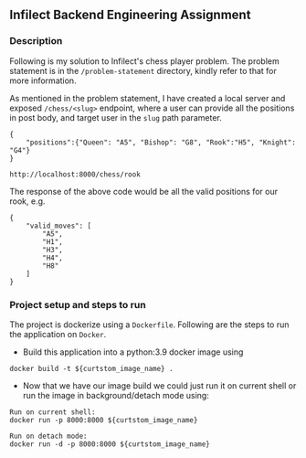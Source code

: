 ## Infilect Backend Engineering Assignment

### Description
 Following is my solution to Infilect's chess player problem.
 The problem statement is in the `/problem-statement` directory, kindly
refer to that for more information.
 
As mentioned in the problem statement, I have created a local server and exposed
`/chess/<slug>` endpoint, where a user can provide all the positions in post body,
and target user in the `slug` path parameter.
```
{
    "positions":{"Queen": "A5", "Bishop": "G8", "Rook":"H5", "Knight": "G4"}
}

http://localhost:8000/chess/rook
```

The response of the above code would be all the valid positions for our rook, e.g.
```
{
    "valid_moves": [
        "A5",
        "H1",
        "H3",
        "H4",
        "H8"
    ]
}
```


### Project setup and steps to run

The project is dockerize using a `Dockerfile`.
Following are the steps to run the application on `Docker`.

- Build this application into a python:3.9 docker image using
```
docker build -t ${curtstom_image_name} .
```

- Now that we have our image build we could just run it
on current shell or run the image in background/detach mode using:

```
Run on current shell:
docker run -p 8000:8000 ${curtstom_image_name}

Run on detach mode:
docker run -d -p 8000:8000 ${curtstom_image_name}
```